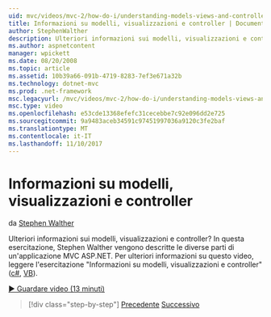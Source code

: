 ```yaml
---
uid: mvc/videos/mvc-2/how-do-i/understanding-models-views-and-controllers
title: Informazioni su modelli, visualizzazioni e controller | Documenti Microsoft
author: StephenWalther
description: Ulteriori informazioni sui modelli, visualizzazioni e controller? In questa esercitazione, Stephen Walther vengono descritte le diverse parti di un'applicazione MVC ASP.NET.
ms.author: aspnetcontent
manager: wpickett
ms.date: 08/20/2008
ms.topic: article
ms.assetid: 10b39a66-091b-4719-8283-7ef3e671a32b
ms.technology: dotnet-mvc
ms.prod: .net-framework
msc.legacyurl: /mvc/videos/mvc-2/how-do-i/understanding-models-views-and-controllers
msc.type: video
ms.openlocfilehash: e53cde13368efefc31cecebbe7c92e096dd2e725
ms.sourcegitcommit: 9a9483aceb34591c97451997036a9120c3fe2baf
ms.translationtype: MT
ms.contentlocale: it-IT
ms.lasthandoff: 11/10/2017
---
```

<a name="understanding-models-views-and-controllers"></a>Informazioni su modelli, visualizzazioni e controller
====================
da [Stephen Walther](https://github.com/StephenWalther)

Ulteriori informazioni sui modelli, visualizzazioni e controller? In questa esercitazione, Stephen Walther vengono descritte le diverse parti di un'applicazione MVC ASP.NET. Per ulteriori informazioni su questo video, leggere l'esercitazione "Informazioni su modelli, visualizzazioni e controller" ([c#](../../../overview/older-versions-1/overview/understanding-models-views-and-controllers-cs.md), [VB](../../../overview/older-versions-1/overview/understanding-models-views-and-controllers-vb.md)).

[&#9654; Guardare video (13 minuti)](https://channel9.msdn.com/Blogs/ASP-NET-Site-Videos/understanding-models-views-and-controllers)

>[!div class="step-by-step"]
[Precedente](creating-a-movie-database-application-in-15-minutes-with-aspnet-mvc.md)
[Successivo](aspnet-mvc-controller-overview.md)
